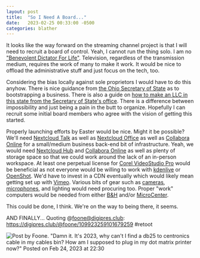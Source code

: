 ```yaml
---
layout: post
title:  "So I Need A Board..."
date:   2023-02-25 00:33:00 -0500
categories: blather
---
```

It looks like the way forward on the streaming channel project is that I will need to recruit a board of control.  Yeah, I cannot run the thing solo.  I am no ["Benevolent Dictator For Life"](https://en.wikipedia.org/wiki/Benevolent_dictator_for_life).  Television, regardless of the transmission medium, requires the work of many to make it work.  It would be nice to offload the administrative stuff and just focus on the tech, too.

Considering the bias locally against sole proprietors I would have to do this anyhow.  There is nice guidance from [the Ohio Secretary of State](https://www.ohiosos.gov/businesses/information-on-starting-and-maintaining-a-business/starting-a-business/) as to bootstrapping a business.  There is also a guide on [how to make an LLC in this state from the Secretary of State's office](https://www.ohiosos.gov/globalassets/publications/busserv/llc.pdf).  There is a difference between impossibility and just being a pain in the butt to organize.  Hopefully I can recruit some initial board members who agree with the vision of getting this started.

Properly launching efforts by Easter would be nice.  Might it be possible?  We'll need [Nextcloud Talk](https://nextcloud.com/talk/) as well as [Nextcloud Office](https://nextcloud.com/groupware/) as well as [Collabora Online](https://www.collaboraoffice.com/collabora-online/) for a small/medium business back-end bit of infrastructure.  Yeah, we would need [Nextcloud Hub](https://nextcloud.com/hub/) and [Collabora Online](https://www.collaboraoffice.com/collabora-online/) as well as plenty of storage space so that we could work around the lack of an in-person workspace.  At least one perpetual license for [Corel VideoStudio Pro](https://www.videostudiopro.com/en/licensing/business/) would be beneficial as not everyone would be willing to work with [kdenlive](https://kdenlive.org/en/) or [OpenShot](https://www.openshot.org/).  We'd have to invest in a CDN eventually which would likely mean getting set up with [Vimeo](https://vimeo.com/ott/resources/).  Various bits of gear such as [cameras](https://www.bhphotovideo.com/c/products/Pro-Camcorders-Cameras/ci/1881?sort=PRICE_LOW_TO_HIGH&filters=fct_a_features_2248%3Alive-streaming-capability%2Cfct_digital-interface_2247%3Ahdmi%7Cusb-c%2Cfct_mic-input-hidden_6493%3A3.5mm%2Cfct_sensor-size_7003%3A1-2.3in%7C1-2in%7C1-inch%2Cfct_system-type_2110%3Antsc), [microphones](https://www.bhphotovideo.com/c/search?q=camcorder%20mic&sort=PRICE_LOW_TO_HIGH&filters=fct_a_power-source_1353%3Abattery%2Cfct_category%3Ashotgun_8533%2Cfct_connector-type_4116%3A1-8in-mini%2Cfct_integrated-mount_7062%3Ayes%2Cfct_stereo-mono_1411%3Astereo), and lighting would need procuring too.  Proper "work" computers would be needed from either [B&H](https://www.bhphotovideo.com/c/products/Windows-Computers/ci/16360/cp/28407%2B50992%2B16360?sort=PRICE_LOW_TO_HIGH&filters=fct_a_wireless_974%3Awi-fi-6-802.11ax%2Cfct_capacity_967%3A1.5tb%7C1tb%7C2tb%2Cfct_drive-speed-type_966%3Aflash-ssd%2Cfct_external-ports_2740%3Adisplayport%7Cusb-2.0%7Cusb-3.1-gen-2-type-a%7Cusb-3.2-gen-2x2-type-c%2Cfct_operating-system_970%3Awindows-11-pro%2Cfct_processor_7612%3Aintel-core-i9-16-core-12th-gen%2Cfct_ram_965%3A32gb%7C64gb) and/or [MicroCenter](https://www.microcenter.com/search/search_results.aspx?N=4294967292+4294810848+4294817200+4294807310+4294811342+4294811030+4294808991+4294816371+4294808842+4294810314+4294810627+4294817474+4294809073&NTK=all&sortby=pricelow).

This could be done, I think.  We're on the way to being there, it seems.

AND FINALLY... Quoting @foone@digipres.club: <https://digipres.club/@foone/109923259101679259> #retoot

![Post by Foone. "Damn it. It's 2023, why can't I find a db25 to centronics cable in my cables bin? How am I supposed to plug in my dot matrix printer now?" Posted on Feb 24, 2023 at 22:30]({{site.url}}/img/foone-dotmatrix.jpg)
